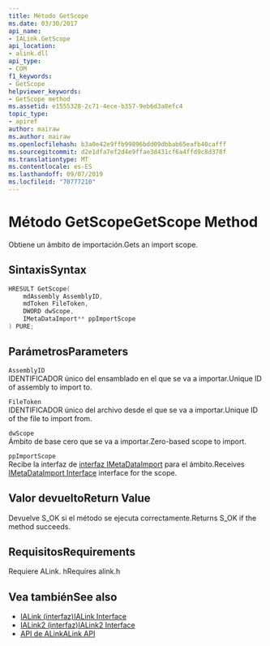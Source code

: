 ```yaml
---
title: Método GetScope
ms.date: 03/30/2017
api_name:
- IALink.GetScope
api_location:
- alink.dll
api_type:
- COM
f1_keywords:
- GetScope
helpviewer_keywords:
- GetScope method
ms.assetid: e1555328-2c71-4ece-b357-9eb6d3a8efc4
topic_type:
- apiref
author: mairaw
ms.author: mairaw
ms.openlocfilehash: b3a0e42e9ffb99896bdd09dbbab65eafb40cafff
ms.sourcegitcommit: d2e1dfa7ef2d4e9ffae3d431cf6a4ffd9c8d378f
ms.translationtype: MT
ms.contentlocale: es-ES
ms.lasthandoff: 09/07/2019
ms.locfileid: "70777210"
---
```

# <a name="getscope-method"></a><span data-ttu-id="a467a-102">Método GetScope</span><span class="sxs-lookup"><span data-stu-id="a467a-102">GetScope Method</span></span>
<span data-ttu-id="a467a-103">Obtiene un ámbito de importación.</span><span class="sxs-lookup"><span data-stu-id="a467a-103">Gets an import scope.</span></span>  
  
## <a name="syntax"></a><span data-ttu-id="a467a-104">Sintaxis</span><span class="sxs-lookup"><span data-stu-id="a467a-104">Syntax</span></span>  
  
```cpp  
HRESULT GetScope(  
    mdAssembly AssemblyID,  
    mdToken FileToken,  
    DWORD dwScope,  
    IMetaDataImport** ppImportScope  
) PURE;  
```  
  
## <a name="parameters"></a><span data-ttu-id="a467a-105">Parámetros</span><span class="sxs-lookup"><span data-stu-id="a467a-105">Parameters</span></span>  
 `AssemblyID`  
 <span data-ttu-id="a467a-106">IDENTIFICADOR único del ensamblado en el que se va a importar.</span><span class="sxs-lookup"><span data-stu-id="a467a-106">Unique ID of assembly to import to.</span></span>  
  
 `FileToken`  
 <span data-ttu-id="a467a-107">IDENTIFICADOR único del archivo desde el que se va a importar.</span><span class="sxs-lookup"><span data-stu-id="a467a-107">Unique ID of the file to import from.</span></span>  
  
 `dwScope`  
 <span data-ttu-id="a467a-108">Ámbito de base cero que se va a importar.</span><span class="sxs-lookup"><span data-stu-id="a467a-108">Zero-based scope to import.</span></span>  
  
 `ppImportScope`  
 <span data-ttu-id="a467a-109">Recibe la interfaz de [interfaz IMetaDataImport](../metadata/imetadataimport-interface.md) para el ámbito.</span><span class="sxs-lookup"><span data-stu-id="a467a-109">Receives [IMetaDataImport Interface](../metadata/imetadataimport-interface.md) interface for the scope.</span></span>  
  
## <a name="return-value"></a><span data-ttu-id="a467a-110">Valor devuelto</span><span class="sxs-lookup"><span data-stu-id="a467a-110">Return Value</span></span>  
 <span data-ttu-id="a467a-111">Devuelve S_OK si el método se ejecuta correctamente.</span><span class="sxs-lookup"><span data-stu-id="a467a-111">Returns S_OK if the method succeeds.</span></span>  
  
## <a name="requirements"></a><span data-ttu-id="a467a-112">Requisitos</span><span class="sxs-lookup"><span data-stu-id="a467a-112">Requirements</span></span>  
 <span data-ttu-id="a467a-113">Requiere ALink. h</span><span class="sxs-lookup"><span data-stu-id="a467a-113">Requires alink.h</span></span>  
  
## <a name="see-also"></a><span data-ttu-id="a467a-114">Vea también</span><span class="sxs-lookup"><span data-stu-id="a467a-114">See also</span></span>

- [<span data-ttu-id="a467a-115">IALink (interfaz)</span><span class="sxs-lookup"><span data-stu-id="a467a-115">IALink Interface</span></span>](ialink-interface.md)
- [<span data-ttu-id="a467a-116">IALink2 (interfaz)</span><span class="sxs-lookup"><span data-stu-id="a467a-116">IALink2 Interface</span></span>](ialink2-interface.md)
- [<span data-ttu-id="a467a-117">API de ALink</span><span class="sxs-lookup"><span data-stu-id="a467a-117">ALink API</span></span>](index.md)
